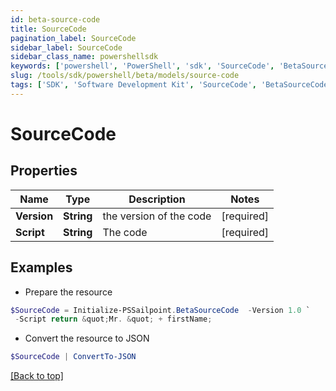 ```yaml
---
id: beta-source-code
title: SourceCode
pagination_label: SourceCode
sidebar_label: SourceCode
sidebar_class_name: powershellsdk
keywords: ['powershell', 'PowerShell', 'sdk', 'SourceCode', 'BetaSourceCode'] 
slug: /tools/sdk/powershell/beta/models/source-code
tags: ['SDK', 'Software Development Kit', 'SourceCode', 'BetaSourceCode']
---
```



# SourceCode

## Properties

Name | Type | Description | Notes
------------ | ------------- | ------------- | -------------
**Version** | **String** | the version of the code | [required]
**Script** | **String** | The code | [required]

## Examples

- Prepare the resource
```powershell
$SourceCode = Initialize-PSSailpoint.BetaSourceCode  -Version 1.0 `
 -Script return &quot;Mr. &quot; + firstName;
```

- Convert the resource to JSON
```powershell
$SourceCode | ConvertTo-JSON
```


[[Back to top]](#) 

